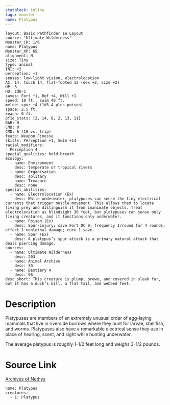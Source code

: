 ```yaml
---
statblock: inline
tags: monster
name: Platypus
---
```

```statblock
layout: Basic Pathfinder 1e Layout
source: "Ultimate Wilderness"
Monster_CR: 1/6
name: Platypus
Monster_XP: 65
alignment: N
size: Tiny
type: animal
INI: +2
perception: +1
senses: low-light vision, electrolocation
AC: 14, touch 14, flat-footed 12 (dex +2, size +2)
HP: 3
HD: 1d8-1
saves: Fort +1, Ref +4, Will +1
speed: 10 ft., swim 40 ft.
melee: spur +4 (1d3-4 plus poison)
space: 2.5 ft.
reach: 0 ft.
pf1e_stats: [2, 14, 8, 2, 13, 11]
BAB: 0
CMB: 0
CMD: 6 (10 vs. trip)
feats: Weapon Finesse
skills: Perception +1, Swim +14
racial_modifiers:
- Perception 4
special_qualities: hold breath
ecology:
  - name: Environment
    desc: temperate or tropical rivers
  - name: Organisation
    desc: solitary
  - name: Treasure
    desc: none
special_abilities:
  - name: Electrolocation (Ex)
    desc: While underwater, platypuses can sense the tiny electrical currents that trigger muscle movement. This allows them to locate living prey and distinguish it from inanimate objects. Treat electrolocation as blindsight 30 feet, but platypuses can sense only living creatures, and it functions only underwater.
  - name: Poison (Ex)
    desc: Spur-injury; save Fort DC 9; frequency 1/round for 4 rounds; effect 1 nonlethal damage; cure 1 save.
  - name: Spur (Ex)
    desc: A platypus’s spur attack is a primary natural attack that deals piercing damage.
sources:
  - name: Ultimate Wilderness
    desc: 203
  - name: Animal Archive
    desc: 30
  - name: Bestiary 4
    desc: 96
desc_short: This creature is plump, brown, and covered in sleek fur, but it has a duck’s bill, a flat tail, and webbed feet.
```
# Description
Platypuses are members of an extremely unusual order of egg-laying mammals that live in riverside burrows where they hunt for larvae, shellfish, and worms. Platypuses also have a remarkable electrical sense they use in place of hearing, scent, and sight while hunting underwater.

 The average platypus is roughly 1-1/2 feet long and weighs 3-1/2 pounds.
# Source Link
[Archives of Nethys](https://aonprd.com/MonsterDisplay.aspx?ItemName=Platypus)
```encounter-table
name: Platypus
creatures:
  - 1: Platypus
```
